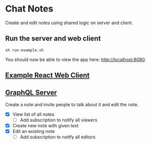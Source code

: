# Chat Notes

Create and edit notes using shared logic on server and client.

## Run the server and web client

    sh run-example.sh

You should now be able to view the app here: [http://localhost:8080](http://localhost:8080).

## [Example React Web Client](./client)

## [GraphQL Server](./server)


Create a note and invite people to talk about it and edit the note.

- [x] View list of all notes
    - [ ] Add subscription to notify all viewers
- [x] Create new note with given text
- [x] Edit an existing note
    - [ ] Add subscription to notify all editors